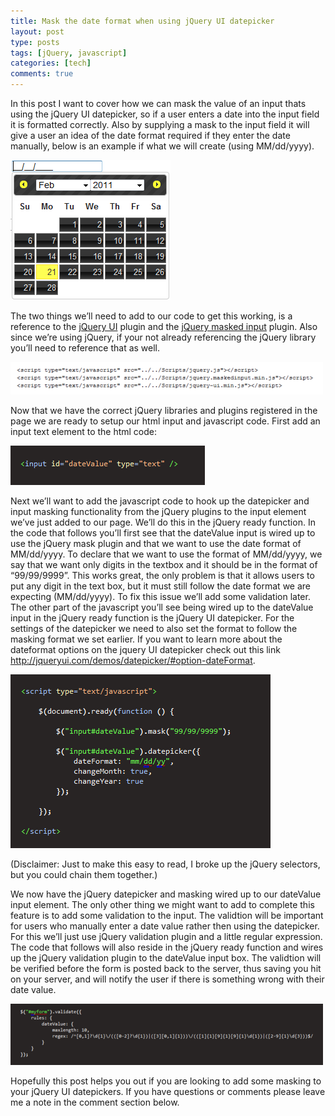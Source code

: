 ```yaml
---
title: Mask the date format when using jQuery UI datepicker
layout: post
type: posts
tags: [jQuery, javascript]
categories: [tech]
comments: true
---
```


In this post I want to cover how we can mask the value of an input thats using the jQuery UI datepicker, so if a user enters a date into the input field it is formatted correctly.  Also by supplying a mask to the input field it will give a user an idea of the date format required if they enter the date manually, below is an example if what we will create (using MM/dd/yyyy).

![Figure 1](/assets/img/20110304/figure1.png)

The two things we’ll need to add to our code to get this working, is a reference to the [jQuery UI](http://jqueryui.com/) plugin and the [jQuery masked input](http://archive.plugins.jquery.com/project/maskedinput) plugin.  Also since we’re using jQuery, if your not already referencing the jQuery library you’ll need to reference that as well. 

![Figure 2](/assets/img/20110304/figure2.png)

Now that we have the correct jQuery libraries and plugins registered in the page we are ready to setup our html input and javascript code.   First add an input text element to the html code:

![Figure 3](/assets/img/20110304/figure3.png)

Next we’ll want to add the javascript code to hook up the datepicker and input masking functionality from the jQuery plugins to the input element we’ve just added to our page.  We’ll do this in the jQuery ready function.  In the code that follows you’ll first see that the dateValue input is wired up to use the jQuery mask plugin and that we want to use the date format of MM/dd/yyyy.  To declare that we want to use the format of MM/dd/yyyy, we say that we want only digits in the textbox and it should be in the format of “99/99/9999”.  This works great, the only problem is that it allows users to put any digit in the text box, but it must still follow the date format we are expecting (MM/dd/yyyy).  To fix this issue we’ll add some validation later.  The other part of the javascript you’ll see being wired up to the dateValue input in the jQuery ready function is the jQuery UI datepicker.  For the settings of the datepicker we need to also set the format to follow the masking format we set earlier.  If you want to learn more about the dateformat options on the jquery UI datepicker check out this link http://jqueryui.com/demos/datepicker/#option-dateFormat.

![Figure 4](/assets/img/20110304/figure4.png)

(Disclaimer: Just to make this easy to read, I broke up the jQuery selectors, but you could chain them together.)

We now have the jQuery datepicker and masking wired up to our dateValue input element.  The only other thing we might want to add to complete this feature is to add some validation to the input. The validtion will be important for users who manually enter a date value rather then using the datepicker.  For this we’ll just use jQuery validation plugin and a little regular expression.  The code that follows will also reside in the jQuery ready function and wires up the jQuery validation plugin to the dateValue input box.  The validtion will be verified before the form is posted back to the server, thus saving you hit on your server, and will notify the user if there is something wrong with their date value.

![Figure 5](/assets/img/20110304/figure5.png)

Hopefully this post helps you out if you are looking to add some masking to your jQuery UI datepickers.  If you have questions or comments please leave me a note in the comment section below.